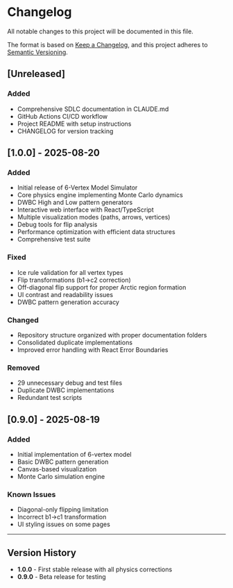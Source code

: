 # Changelog

All notable changes to this project will be documented in this file.

The format is based on [Keep a Changelog](https://keepachangelog.com/en/1.0.0/),
and this project adheres to [Semantic Versioning](https://semver.org/spec/v2.0.0.html).

## [Unreleased]

### Added
- Comprehensive SDLC documentation in CLAUDE.md
- GitHub Actions CI/CD workflow
- Project README with setup instructions
- CHANGELOG for version tracking

## [1.0.0] - 2025-08-20

### Added
- Initial release of 6-Vertex Model Simulator
- Core physics engine implementing Monte Carlo dynamics
- DWBC High and Low pattern generators
- Interactive web interface with React/TypeScript
- Multiple visualization modes (paths, arrows, vertices)
- Debug tools for flip analysis
- Performance optimization with efficient data structures
- Comprehensive test suite

### Fixed
- Ice rule validation for all vertex types
- Flip transformations (b1→c2 correction)
- Off-diagonal flip support for proper Arctic region formation
- UI contrast and readability issues
- DWBC pattern generation accuracy

### Changed
- Repository structure organized with proper documentation folders
- Consolidated duplicate implementations
- Improved error handling with React Error Boundaries

### Removed
- 29 unnecessary debug and test files
- Duplicate DWBC implementations
- Redundant test scripts

## [0.9.0] - 2025-08-19

### Added
- Initial implementation of 6-vertex model
- Basic DWBC pattern generation
- Canvas-based visualization
- Monte Carlo simulation engine

### Known Issues
- Diagonal-only flipping limitation
- Incorrect b1→c1 transformation
- UI styling issues on some pages

---

## Version History

- **1.0.0** - First stable release with all physics corrections
- **0.9.0** - Beta release for testing